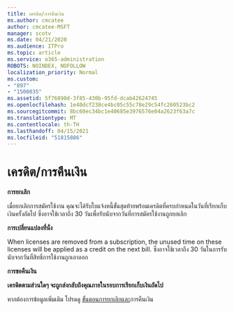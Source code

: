 ```yaml
---
title: เครดิต/การคืนเงิน
ms.author: cmcatee
author: cmcatee-MSFT
manager: scotv
ms.date: 04/21/2020
ms.audience: ITPro
ms.topic: article
ms.service: o365-administration
ROBOTS: NOINDEX, NOFOLLOW
localization_priority: Normal
ms.custom:
- "897"
- "1500035"
ms.assetid: 5f76890d-3f85-430b-95fd-dcab42624745
ms.openlocfilehash: 1e40dcf238ce4bc05c55c78e29c54fc260523bc2
ms.sourcegitcommit: 8bc60ec34bc1e40685e3976576e04a2623f63a7c
ms.translationtype: MT
ms.contentlocale: th-TH
ms.lasthandoff: 04/15/2021
ms.locfileid: "51815886"
---
```

# <a name="creditrefund"></a>เครดิต/การคืนเงิน

**การยกเลิก**
  
เมื่อยกเลิกการสมัครใช้งาน คุณจะได้รับใบแจ้งหนี้ขั้นสุดท้ายพร้อมเครดิตที่ครบกําหนดในวันที่เรียกเก็บเงินครั้งถัดไป ซึ่งอาจใช้เวลาถึง 30 วันเพื่อรับนับจากวันที่การสมัครใช้งานถูกยกเลิก
  
**การเปลี่ยนแปลงที่นั่ง**
  
When licenses are removed from a subscription, the unused time on these licenses will be applied as a credit on the next bill. ซึ่งอาจใช้เวลาถึง 30 วันในการรับนับจากวันที่สิทธิ์การใช้งานถูกเอาออก

**การขอคืนเงิน**

**เครดิตตามส่วนใดๆ จะถูกส่งกลับถึงคุณภายในรอบการเรียกเก็บเงินถัดไป**

หากต้องการข้อมูลเพิ่มเติม โปรดดู [ขั้นตอนการยกเลิกและ](https://docs.microsoft.com/microsoft-365/commerce/subscriptions/cancel-your-subscription?view=o365-worldwide)การคืนเงิน 
